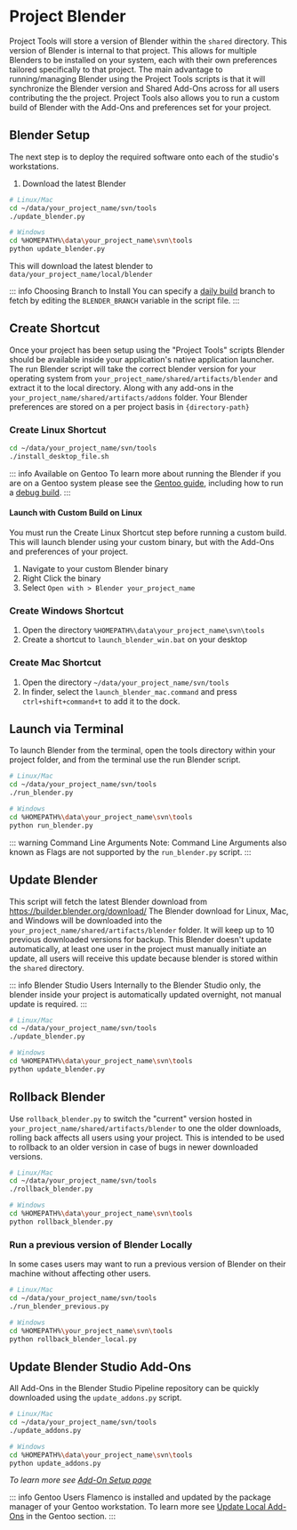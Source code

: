# Project Blender

Project Tools will store a version of Blender within the `shared` directory. This version of Blender is internal to that project. This allows for multiple Blenders to be installed on your system, each with their own preferences tailored specifically to that project. The main advantage to running/managing Blender using the Project Tools scripts is that it will synchronize the Blender version and Shared Add-Ons across for all users contributing the the project. Project Tools also allows you to run a custom build of Blender with the Add-Ons and preferences set for your project. 

<!---
TODO Note from Julien:
An important info atm is that the `datafiles` folder is NOT being used from the Project Blender. This folder is directly referenced from the primary Blender preferences (on Linux at `/home/<user>/.config/blender/<version>/datafiles/`)
So if there are any World HDRIs and Matcaps that you'd like to use, these will be availible on both Blender versions.
--->

## Blender Setup
The next step is to deploy the required software onto each of the studio's workstations.

1. Download the latest Blender
```bash
# Linux/Mac
cd ~/data/your_project_name/svn/tools
./update_blender.py
```
```bash
# Windows
cd %HOMEPATH%\data\your_project_name\svn\tools
python update_blender.py
```

This will download the latest blender to `data/your_project_name/local/blender`

::: info Choosing Branch to Install
You can specify a [daily build](https://builder.blender.org/download/daily/) branch to fetch by editing the `BLENDER_BRANCH` variable in the script file.
:::
## Create Shortcut

Once your project has been setup using the "Project Tools" scripts Blender should be available inside your application's native application launcher. The run Blender script will take the correct blender version for your operating system from `your_project_name/shared/artifacts/blender` and extract it to the local directory. Along with any add-ons in the `your_project_name/shared/artifacts/addons` folder. Your Blender preferences are stored on a per project basis in `{directory-path}`

### Create Linux Shortcut
```bash
cd ~/data/your_project_name/svn/tools
./install_desktop_file.sh
```
::: info Available on Gentoo
To learn more about running the Blender if you are on a Gentoo system please see the [Gentoo guide](/gentoo/user/running-blender.md), including how to run a [debug build](/gentoo/user/running-blender.md#debug-build). 
:::

#### Launch with Custom Build on Linux
You must run the Create Linux Shortcut step before running a custom build. This will launch blender using your custom binary, but with the Add-Ons and preferences of your project.

1. Navigate to your custom Blender binary
2. Right Click the binary
3. Select `Open with > Blender your_project_name`



<!---
TODO Replace Image with Project-Tools version

![Image of Blender Icon in KDE Taskbar/Start Menu](/media/user-guide/launch_blender.mp4)
--->

### Create Windows Shortcut

1. Open the directory `%HOMEPATH%\data\your_project_name\svn\tools` 
2. Create a shortcut to `launch_blender_win.bat` on your desktop

### Create Mac Shortcut

1. Open the directory `~/data/your_project_name/svn/tools` 
2. In finder, select the `launch_blender_mac.command` and press `ctrl+shift+command+t` to add it to the dock.


## Launch via Terminal 

To launch Blender from the terminal, open the tools directory within your project folder, and from the terminal use the run Blender script.

```bash
# Linux/Mac
cd ~/data/your_project_name/svn/tools
./run_blender.py
```
```bash
# Windows
cd %HOMEPATH%\data\your_project_name\svn\tools
python run_blender.py
```

::: warning Command Line Arguments
Note: Command Line Arguments also known as Flags are not supported by the `run_blender.py` script. 
:::

## Update Blender

This script will fetch the latest Blender download from https://builder.blender.org/download/  The Blender download for Linux, Mac, and Windows will be downloaded into the `your_project_name/shared/artifacts/blender` folder. It will keep up to 10 previous downloaded versions for backup. This Blender doesn't update automatically, at least one user in the project must manually initiate an update, all users will receive this update because blender is stored within the `shared` directory. 

::: info  Blender Studio Users
Internally to the Blender Studio only, the blender inside your project is automatically updated overnight, not manual update is required. 
:::

```bash
# Linux/Mac
cd ~/data/your_project_name/svn/tools
./update_blender.py
```
```bash
# Windows
cd %HOMEPATH%\data\your_project_name\svn\tools
python update_blender.py
```
## Rollback Blender

Use `rollback_blender.py` to switch the "current" version hosted in `your_project_name/shared/artifacts/blender` to one the older downloads, rolling back affects all users using your project. This is intended to be used to rollback to an older version in case of bugs in newer downloaded versions.

```bash
# Linux/Mac
cd ~/data/your_project_name/svn/tools
./rollback_blender.py
```
```bash
# Windows
cd %HOMEPATH%\data\your_project_name\svn\tools
python rollback_blender.py
```


### Run a previous version of Blender Locally

In some cases users may want to run a previous version of Blender on their machine without affecting other users. 

```bash
# Linux/Mac
cd ~/data/your_project_name/svn/tools
./run_blender_previous.py
```
```bash
# Windows
cd %HOMEPATH%\your_project_name\svn\tools
python rollback_blender_local.py
```

## Update Blender Studio Add-Ons
All Add-Ons in the Blender Studio Pipeline repository can be quickly downloaded using the `update_addons.py` script.

```bash
# Linux/Mac
cd ~/data/your_project_name/svn/tools
./update_addons.py
```
```bash
# Windows
cd %HOMEPATH%\data\your_project_name\svn\tools
python update_addons.py
```

*To learn more see [Add-On Setup page](/td-guide/addon_setup.md)* 


::: info Gentoo Users
Flamenco is installed and updated by the package manager of your Gentoo workstation. To learn more see [Update Local Add-Ons](/gentoo/td/maintaince#update-local-add-ons) in the Gentoo section.
:::
